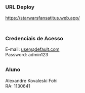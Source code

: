 ### URL Deploy
https://starwarsfansatitus.web.app/ <br/><br/>

##

### Credenciais de Acesso <br/>
E-mail: user@default.com <br/>
Password: admin123

##

### Aluno <br/>
Alexandre Kovaleski Fohi<br/>
RA: 1130641

